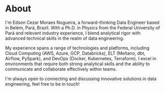 # About 

I'm Edson Cezar Moraes Nogueira, a forward-thinking Data Engineer based in Belém, Pará, Brazil. With a Ph.D. in Physics from the Federal University of Pará and relevant industry experience, I blend analytical rigor with advanced technical skills in the realm of data engineering.

My experience spans a range of technologies and platforms, including Cloud Computing (AWS, Azure, GCP, Databricks), ELT (Meltano, dbt, Airflow, PySpark), and DevOps (Docker, Kubernetes, Terraform). I excel in environments that require both strong analytical skills and the ability to communicate and collaborate effectively within teams.

I'm always open to connecting and discussing innovative solutions in data engineering, feel free to be in touch!
